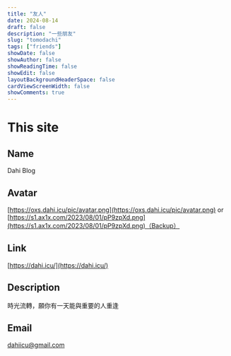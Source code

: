 ```yaml
---
title: "友人"
date: 2024-08-14
draft: false
description: "一些朋友"
slug: "tomodachi"
tags: ["friends"]
showDate: false
showAuthor: false
showReadingTime: false
showEdit: false
layoutBackgroundHeaderSpace: false
cardViewScreenWidth: false
showComments: true
---
```

# This site

## Name
Dahi Blog

## Avatar
[https://oxs.dahi.icu/pic/avatar.png](https://oxs.dahi.icu/pic/avatar.png)
or [https://s1.ax1x.com/2023/08/01/pP9zpXd.png](https://s1.ax1x.com/2023/08/01/pP9zpXd.png)（Backup）

## Link
[https://dahi.icu/](https://dahi.icu/)

## Description
時光流轉，願你有一天能與重要的人重逢

## Email
dahiicu@gmail.com

<script src="https://giscus.app/client.js"
        data-repo="dahisea/Blog_Archive_U_Comment"
        data-repo-id="R_kgDOPLxRAg"
        data-category="Announcements"
        data-category-id="DIC_kwDOPLxRAs4Cs5B9"
        data-mapping="pathname"
        data-strict="0"
        data-reactions-enabled="1"
        data-emit-metadata="0"
        data-input-position="top"
        data-theme="light_protanopia"
        data-lang="zh-TW"
        data-loading="lazy"
        crossorigin="anonymous"
        defer>
</script>